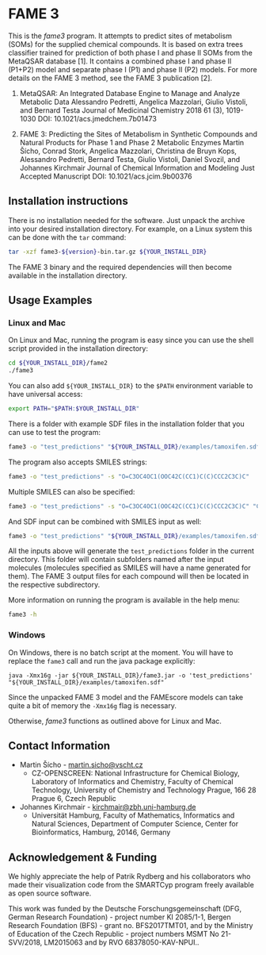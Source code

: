 # FAME 3

This is the *fame3* program. It attempts to predict sites of metabolism (SOMs)
for the supplied chemical compounds. It is based on extra trees classifier trained 
for prediction of both phase I and phase II SOMs from the MetaQSAR database [1]. It contains 
a combined phase I and phase II (P1+P2) 
model and separate phase I (P1) and phase II (P2) models. For more details 
on the FAME 3 method, see the FAME 3 publication [2].

1. MetaQSAR: An Integrated Database Engine to Manage and Analyze Metabolic Data
   Alessandro Pedretti, Angelica Mazzolari, Giulio Vistoli, and Bernard Testa
   Journal of Medicinal Chemistry 2018 61 (3), 1019-1030
   DOI: 10.1021/acs.jmedchem.7b01473

2. FAME 3: Predicting the Sites of Metabolism in Synthetic Compounds and Natural Products for Phase 1 and Phase 2 Metabolic Enzymes
   Martin Šícho, Conrad Stork, Angelica Mazzolari, Christina de Bruyn Kops, Alessandro Pedretti, Bernard Testa, Giulio Vistoli, Daniel Svozil, and Johannes Kirchmair
   Journal of Chemical Information and Modeling Just Accepted Manuscript
   DOI: 10.1021/acs.jcim.9b00376

## Installation instructions

There is no installation needed for the software. Just unpack the archive 
into your desired installation directory. For example, on a Linux system this can be done
with the `tar` command:

```bash
tar -xzf fame3-${version}-bin.tar.gz ${YOUR_INSTALL_DIR}
```

The FAME 3 binary and the required dependencies will then become available in the installation directory.

## Usage Examples

### Linux and Mac

On Linux and Mac, running the program is easy since
you can use the shell script provided in the installation directory:

```bash
cd ${YOUR_INSTALL_DIR}/fame2
./fame3
```

You can also add `${YOUR_INSTALL_DIR}` to the `$PATH` 
environment variable to have universal access:

```bash
export PATH="$PATH:$YOUR_INSTALL_DIR"
```

There is a folder with example SDF files in the installation folder
that you can use to test the program:

```bash
fame3 -o "test_predictions" "${YOUR_INSTALL_DIR}/examples/tamoxifen.sdf"
```

The program also accepts SMILES strings:

```bash
fame3 -o "test_predictions" -s "O=C3OC4OC1(OOC42C(CC1)C(C)CCC2C3C)C"
```

Multiple SMILES can also be specified:

```bash
fame3 -o "test_predictions" -s "O=C3OC4OC1(OOC42C(CC1)C(C)CCC2C3C)C" "CN(C)CCOc1ccc(cc1)/C(c2ccccc2)=C(/CC)c3ccccc3"
```

And SDF input can be combined with SMILES input as well:

```bash
fame3 -o "test_predictions" "${YOUR_INSTALL_DIR}/examples/tamoxifen.sdf" -s "O=C3OC4OC1(OOC42C(CC1)C(C)CCC2C3C)C" "CN(C)CCOc1ccc(cc1)/C(c2ccccc2)=C(/CC)c3ccccc3"
```

All the inputs above will generate the `test_predictions` 
folder in the current directory. This folder will contain
subfolders named after the input molecules (molecules specified as SMILES will 
have a name generated for them). The FAME 3
output files for each compound will then be located in the respective subdirectory.

More information on running the program is available in the help menu:

```bash
fame3 -h
```

### Windows

On Windows, there is no batch script at the moment. 
You will have to replace the `fame3` call and run the java package explicitly:

```
java -Xmx16g -jar ${YOUR_INSTALL_DIR}/fame3.jar -o 'test_predictions' "${YOUR_INSTALL_DIR}/examples/tamoxifen.sdf"
```
 
Since the unpacked FAME 3 model and the FAMEscore models can take 
quite a bit of memory the `-Xmx16g` flag is necessary.

Otherwise, *fame3* functions as outlined above for Linux and Mac.

## Contact Information

 - Martin Šícho - [martin.sicho@vscht.cz](mailto::martin.sicho@vscht.cz)
    - CZ-OPENSCREEN: National Infrastructure for Chemical Biology, Laboratory of Informatics and Chemistry, Faculty of Chemical Technology, University of Chemistry and Technology Prague, 166 28 Prague 6, Czech Republic
 - Johannes Kirchmair - [kirchmair@zbh.uni-hamburg.de](mailto::kirchmair@zbh.uni-hamburg.de)
    - Universität Hamburg, Faculty of Mathematics, Informatics and Natural Sciences, Department of Computer Science, Center for Bioinformatics, Hamburg, 20146, Germany
   
## Acknowledgement & Funding

We highly appreciate the help of Patrik
Rydberg and his collaborators who made their visualization code from the 
SMARTCyp program freely available as open source software.

This work was funded by the Deutsche Forschungsgemeinschaft (DFG, German Research Foundation) - project number KI 2085/1-1, Bergen Research Foundation (BFS) - grant no. BFS2017TMT01,
and by the Ministry of Education of the Czech Republic - project numbers MSMT No 21-SVV/2018, LM2015063 and by RVO 68378050-KAV-NPUI..